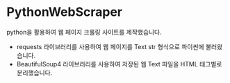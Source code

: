 # PythonWebScraper

python을 활용하여 웹 페이지 크롤링 사이트를 제작했습니다.

- requests 라이브러리를 사용하여 웹 페이지를 Text str 형식으로 파이썬에 불러왔습니다.
- BeautifulSoup4 라이브러리를 사용하여 저장된 웹 Text 파일을 HTML 태그별로 분리했습니다.

